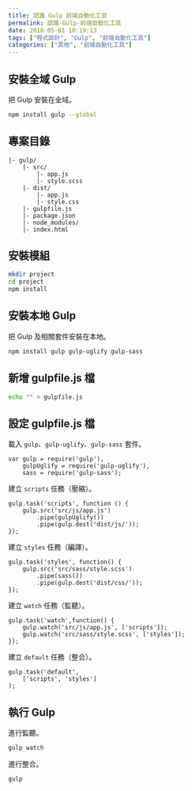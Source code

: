 ```yaml
---
title: 認識 Gulp 前端自動化工具
permalink: 認識-Gulp-前端自動化工具
date: 2018-05-01 10:19:13
tags: ["程式設計", "Gulp", "前端自動化工具"]
categories: ["其他", "前端自動化工具"]
---
```


## 安裝全域 Gulp

把 Gulp 安裝在全域。

```BASH
npm install gulp --global
```

## 專案目錄

```ENV
|- gulp/
    |- src/
        |- app.js
        |- style.scss
    |- dist/
        |- app.js
        |- style.css
    |- gulpfile.js
    |- package.json
    |- node_modules/
    |- index.html
```

## 安裝模組

```BASH
mkdir project
cd project
npm install
```

## 安裝本地 Gulp

把 Gulp 及相關套件安裝在本地。

```BASH
npm install gulp gulp-uglify gulp-sass
```

## 新增 gulpfile.js 檔

```BASH
echo "" > gulpfile.js
```

## 設定 gulpfile.js 檔

載入 `gulp`、`gulp-uglify`、`gulp-sass` 套件。

```JS
var gulp = require('gulp'),
    gulpUglify = require('gulp-uglify'),
    sass = require('gulp-sass');
```

建立 `scripts` 任務（壓縮）。

```JS
gulp.task('scripts', function () {
    gulp.src('src/js/app.js')
        .pipe(gulpUglify())
        .pipe(gulp.dest('dist/js/'));
});
```

建立 `styles` 任務（編譯）。

```JS
gulp.task('styles', function() {
    gulp.src('src/sass/style.scss')
        .pipe(sass())
        .pipe(gulp.dest('dist/css/'));
});
```

建立 `watch` 任務（監聽）。

```JS
gulp.task('watch',function() {
    gulp.watch('src/js/app.js', ['scripts']);
    gulp.watch('src/sass/style.scss', ['styles']);
});
```

建立 `default` 任務（整合）。

```JS
gulp.task('default',
    ['scripts', 'styles']
);
```

## 執行 Gulp

進行監聽。

```BASH
gulp watch
```

進行整合。

```BASH
gulp
```
